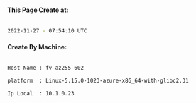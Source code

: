 
   
#### This Page Create at:

```bash

2022-11-27 - 07:54:10 UTC

```

#### Create By Machine:

```bash

Host Name : fv-az255-602

platform  : Linux-5.15.0-1023-azure-x86_64-with-glibc2.31

Ip Local  : 10.1.0.23

```

